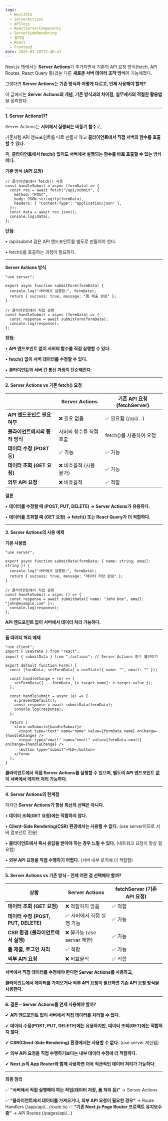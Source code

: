 ```yaml
---
tags:
  - NextJS15
  - ServerActions
  - APIless
  - ReactServerComponents
  - ServerSideRendering
  - 웹개발
  - React
  - Frontend
date: 2025-03-20T15:46:41
---
```


Next.js 15에서는 **Server Actions**가 추가되면서 기존의 API 요청 방식(fetch, API Routes, React Query 등)과는 다른 **새로운 서버 데이터 조작 방식**이 가능해졌다.

그렇다면 **Server Actions는 기존 방식과 어떻게 다르고, 언제 사용해야 할까?**

이 글에서는 **Server Actions의 개념, 기존 방식과의 차이점, 실무에서의 적절한 활용법**을 정리한다.

---

**1. Server Actions란?**

Server Actions는 **서버에서 실행되는 비동기 함수**로,

기존처럼 API 엔드포인트를 따로 만들지 않고 **클라이언트에서 직접 서버의 함수를 호출할 수 있다.**

즉, **클라이언트에서 fetch() 없이도 서버에서 실행되는 함수를 바로 호출할 수 있는 방식이다.**

**기존 방식 (API 요청)**

```
// 클라이언트에서 fetch() 사용
const handleSubmit = async (formData) => {
  const res = await fetch("/api/submit", {
    method: "POST",
    body: JSON.stringify(formData),
    headers: { "Content-Type": "application/json" },
  });
  const data = await res.json();
  console.log(data);
};
```

**단점:**

• /api/submit 같은 API 엔드포인트를 별도로 만들어야 한다.

• fetch()를 호출하는 과정이 필요하다.

---

**Server Actions 방식**

```
"use server";

export async function submitForm(formData) {
  console.log("서버에서 실행됨:", formData);
  return { success: true, message: "폼 제출 완료" };
}
```

```
// 클라이언트에서 직접 실행
const handleSubmit = async (formData) => {
  const response = await submitForm(formData);
  console.log(response);
};
```

**장점:**

• **API 엔드포인트 없이 서버의 함수를 직접 실행할 수 있다.**

• **fetch() 없이 서버 데이터를 수정할 수 있다.**

• **클라이언트와 서버 간 통신 과정이 단순해진다.**

---

**2. Server Actions vs 기존 fetch() 요청**

|                                | **Server Actions**      | **기존 API 요청 (fetchServer)** |
| ------------------------------ | ----------------------- | ------------------------------- |
| **API 엔드포인트 필요 여부**   | ❌ 필요 없음            | ✅ 필요함 (/api/...)            |
| **클라이언트에서의 동작 방식** | 서버의 함수를 직접 호출 | fetch()를 사용하여 요청         |
| **데이터 수정 (POST 등)**      | ✅ 가능                 | ✅ 가능                         |
| **데이터 조회 (GET 요청)**     | ❌ 비효율적 (사용 불가) | ✅ 가능                         |
| **외부 API 요청**              | ❌ 비효율적             | ✅ 적합                         |

**결론**

• **데이터를 수정할 때 (POST, PUT, DELETE) → Server Actions가 유용하다.**

• **데이터를 조회할 때 (GET 요청) → fetch() 또는 React Query가 더 적합하다.**

---

**3. Server Actions의 사용 예제**

**기본 사용법**

```
"use server";

export async function submitData(formData: { name: string; email: string }) {
  console.log("서버에서 실행됨:", formData);
  return { success: true, message: "데이터 저장 완료" };
}
```

```
// 클라이언트에서 직접 실행
const handleSubmit = async () => {
  const response = await submitData({ name: "John Doe", email: "john@example.com" });
  console.log(response);
};
```

**API 엔드포인트 없이 서버에서 데이터 처리 가능하다.**

---

**폼 데이터 처리 예제**

```
"use client";
import { useState } from "react";
import { submitData } from "./actions"; // Server Actions 함수 불러오기

export default function Form() {
  const [formData, setFormData] = useState({ name: "", email: "" });

  const handleChange = (e) => {
    setFormData({ ...formData, [e.target.name]: e.target.value });
  };

  const handleSubmit = async (e) => {
    e.preventDefault();
    const response = await submitData(formData);
    console.log(response);
  };

  return (
    <form onSubmit={handleSubmit}>
      <input type="text" name="name" value={formData.name} onChange={handleChange} />
      <input type="email" name="email" value={formData.email} onChange={handleChange} />
      <button type="submit">제출</button>
    </form>
  );
}
```

**클라이언트에서 직접 Server Actions를 실행할 수 있으며, 별도의 API 엔드포인트 없이 서버에서 데이터 처리 가능하다.**

---

**4. Server Actions의 한계점**

하지만 **Server Actions가 항상 최선의 선택은 아니다.**

• **데이터 조회(GET 요청)에는 적합하지 않다.**

• **Client-Side Rendering(CSR) 환경에서는 사용할 수 없다.** (use server이므로 서버 컴포넌트 전용)

• **클라이언트에서 즉시 응답을 받아야 하는 경우 느릴 수 있다.** (네트워크 요청이 항상 필요함)

• **외부 API 요청을 직접 수행하기 어렵다.** (서버 내부 로직에 더 적합함)

---

**5. Server Actions vs 기존 방식 – 언제 어떤 걸 선택해야 할까?**

| **상황**                            | **Server Actions**          | **fetchServer (기존 API 요청)** |
| ----------------------------------- | --------------------------- | ------------------------------- |
| **데이터 조회 (GET 요청)**          | ❌ 적합하지 않음            | ✅ 적합                         |
| **데이터 수정 (POST, PUT, DELETE)** | ✅ 서버에서 직접 실행 가능  | ✅ 가능                         |
| **CSR 환경 (클라이언트에서 실행)**  | ❌ 불가능 (use server 제한) | ✅ 가능                         |
| **폼 제출, 로그인 처리**            | ✅ 적합                     | ✅ 가능                         |
| **외부 API 요청**                   | ❌ 비효율적                 | ✅ 적합                         |

**서버에서 직접 데이터를 수정해야 한다면 Server Actions를 사용하고,**

**클라이언트에서 데이터를 가져오거나 외부 API 요청이 필요하면 기존 API 요청 방식을 사용한다.**

---

**6. 결론 – Server Actions를 언제 사용해야 할까?**

✔ **API 엔드포인트 없이 서버에서 직접 데이터를 처리할 수 있다.**

✔ **데이터 수정(POST, PUT, DELETE)에는 유용하지만, 데이터 조회(GET)에는 적합하지 않다.**

✔ **CSR(Client-Side Rendering) 환경에서는 사용할 수 없다.** (use server 제한됨)

✔ **외부 API 요청을 직접 수행하기보다는 내부 데이터 수정에 더 적합하다.**

✔ **Next.js의 App Router와 함께 사용하면 더욱 직관적인 데이터 처리가 가능하다.**

---

**최종 정리**

✅ **“서버에서 직접 실행해야 하는 작업(데이터 저장, 폼 처리 등)”** → Server Actions

✅ **“클라이언트에서 데이터를 가져오거나, 외부 API 요청이 필요한 경우”** → Route Handlers (/app/api/.../route.ts)
✅ **“기존 Next.js Page Router 프로젝트 유지보수 중”** → API Routes (/pages/api/...)
